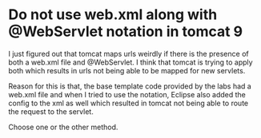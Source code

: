 # Do not use web.xml along with @WebServlet notation in tomcat 9

I just figured out that tomcat maps urls weirdly if there is the
presence of both a web.xml file and @WebServlet. I think that tomcat is
trying to apply both which results in urls not being able to be mapped
for new servlets.

Reason for this is that, the base template code provided by the labs had
a web.xml file and when I tried to use the notation, Eclipse also added
the config to the xml as well which resulted in tomcat not being able to
route the request to the servlet.

Choose one or the other method.
